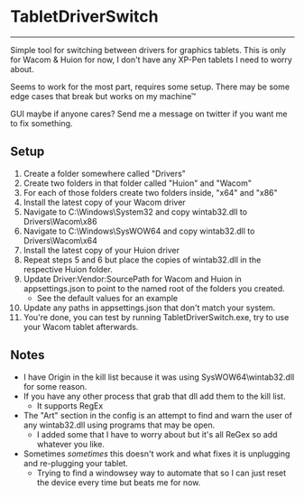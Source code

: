 # TabletDriverSwitch
----
Simple tool for switching between drivers for graphics tablets.
This is only for Wacom & Huion for now, I don't have any XP-Pen tablets I need to worry about.

Seems to work for the most part, requires some setup. There may be some edge cases that break but works on my machine™

GUI maybe if anyone cares? Send me a message on twitter if you want me to fix something.

<h2>Setup</h2>

1. Create a folder somewhere called "Drivers"
2. Create two folders in that folder called "Huion" and "Wacom"
3. For each of those folders create two folders inside, "x64" and "x86"
4. Install the latest copy of your Wacom driver
5. Navigate to C:\Windows\System32 and copy wintab32.dll to Drivers\Wacom\x86
6. Navigate to C:\Windows\SysWOW64 and copy wintab32.dll to Drivers\Wacom\x64
7. Install the latest copy of your Huion driver
8. Repeat steps 5 and 6 but place the copies of wintab32.dll in the respective Huion folder.
9. Update Driver:Vendor:SourcePath for Wacom and Huion in appsettings.json to point to the named root of the folders you created.
   - See the default values for an example
10. Update any paths in appsettings.json that don't match your system.
11. You're done, you can test by running TabletDriverSwitch.exe, try to use your Wacom tablet afterwards.

<h2>Notes</h2>

- I have Origin in the kill list because it was using SysWOW64\wintab32.dll for some reason.
- If you have any other process that grab that dll add them to the kill list.
  - It supports RegEx
- The "Art" section in the config is an attempt to find and warn the user of any wintab32.dll using programs that may be open.
  - I added some that I have to worry about but it's all ReGex so add whatever you like.
- Sometimes _sometimes_ this doesn't work and what fixes it is unplugging and re-plugging your tablet.
  - Trying to find a windowsey way to automate that so I can just reset the device every time but beats me for now.
